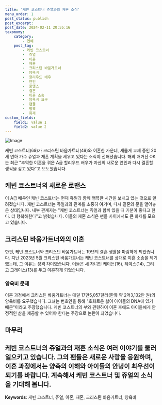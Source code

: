```yaml
---
title: '케빈 코스트너 쥬얼과의 재혼 소식'
menu_order: 1
post_status: publish
post_excerpt: 
post_date: 2024-02-11 20:55:16
taxonomy:
    category:
        - 연예
    post_tag:
        - 케빈 코스트너
        -  쥬얼
        -  이혼
        -  재혼
        -  크리스틴 바움가트너
        -  양육비
        -  할리우드 배우
        -  연인
        -  로맨스
        -  결혼
        -  이혼 소송
        -  양육비 요구
        -  팬들
        -  행복
        -  화제
custom_fields:
    field1: value 1
    field2: value 2
---
```


![Image](https://ssl.pstatic.net/mimgnews/image/609/2024/02/11/202402111727296710_1_20240211173203465.jpg?type=w540)

케빈 코스트너(69)가 크리스틴 바움가트너(49)와 이혼한 가운데, 새롭게 교제 중인 20세 연하 가수 쥬얼과 재혼 계획을 세우고 있다는 소식이 전해졌습니다. 해외 매거진 OK는 최근 "추악한 이혼을 겪은 A급 할리우드 배우가 자신의 새로운 연인과 다시 결혼할 생각을 갖고 있다"고 보도했습니다. 
## 케빈 코스트너의 새로운 로맨스
이 A급 배우인 케빈 코스트너는 현재 쥬얼과 함께 행복한 시간을 보내고 있는 것으로 알려졌습니다. 케빈 코스트너는 쥬얼과의 관계를 소중히 여기며, 다시 결혼의 문을 열어놓은 상태입니다. 내부 관계자는 "케빈 코스트너는 쥬얼과 함께 있을 때 기분이 좋다고 한다. 더 행복해한다"고 밝혔습니다. 이들의 재혼 소식은 팬들 사이에서도 큰 화제를 모으고 있습니다.
## 크리스틴 바움가트너와의 이혼
한편, 케빈 코스트너와 크리스틴 바움가트너는 19년의 결혼 생활을 마감하게 되었습니다. 지난 2023년 5월 크리스틴 바움가트너는 케빈 코스트너를 상대로 이혼 소송을 제기했는데, 그 이유는 성격 차이였습니다. 이들은 세 자녀인 케이든(16), 헤이스(14), 그리고 그레이스(13)를 두고 이혼하게 되었습니다.
### 양육비 문제
이혼 과정에서 크리스틴 바움가트너는 매달 17만5,057달러(한화 약 2억3,132만 원)의 양육비를 요구했습니다. 그녀는 변호인을 통해 "호화로운 삶이 아이들의 DNA에 있기 때문"이라고 주장했습니다. 케빈 코스트너의 부와 관련하여 이혼 후에도 아이들에게 안정적인 삶을 제공할 수 있어야 한다는 주장으로 논란이 되었습니다.
## 마무리
케빈 코스트너의 쥬얼과의 재혼 소식은 여러 이야기를 불러일으키고 있습니다. 그의 팬들은 새로운 사랑을 응원하며, 이혼 과정에서는 양측의 이해와 아이들의 안녕이 최우선이 되기를 바랍니다. 계속해서 케빈 코스트너 및 쥬얼의 소식을 기대해 봅니다.
---
**Keywords**: 케빈 코스트너, 쥬얼, 이혼, 재혼, 크리스틴 바움가트너, 양육비
